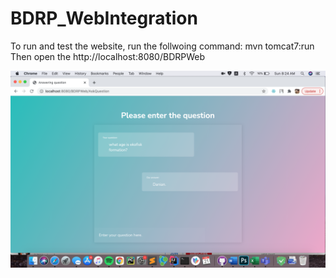 # BDRP_WebIntegration

To run and test the website, run the follwoing command: mvn tomcat7:run
Then open the http://localhost:8080/BDRPWeb 


![demo](https://github.com/YuhsuanChen/BDRP_Web_Integration/blob/main/demo.png)



